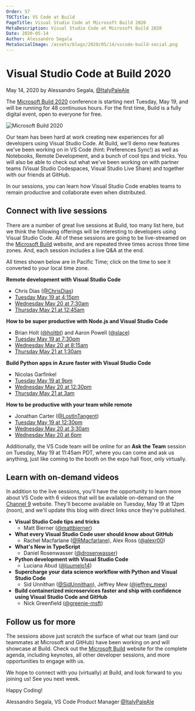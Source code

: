 ```yaml
---
Order: 57
TOCTitle: VS Code at Build
PageTitle: Visual Studio Code at Microsoft Build 2020
MetaDescription: Visual Studio Code at Microsoft Build 2020
Date: 2020-05-14
Author: Alessandro Segala
MetaSocialImage: /assets/blogs/2020/05/14/vscode-build-social.png
---
```

# Visual Studio Code at Build 2020

May 14, 2020 by Alessandro Segala, [@ItalyPaleAle](https://twitter.com/ItalyPaleAle)

The [Microsoft Build 2020](https://mybuild.microsoft.com) conference is starting next Tuesday, May 19, and will be running for 48 continuous hours. For the first time, Build is a fully digital event, open to everyone for free.

![Microsoft Build 2020](build-2020.png)

Our team has been hard at work creating new experiences for all developers using Visual Studio Code. At Build, we'll demo new features we've been working on in VS Code (hint: Preferences Sync!) as well as Notebooks, Remote Development, and a bunch of cool tips and tricks. You will also be able to check out what we've been working on with partner teams (Visual Studio Codespaces, Visual Studio Live Share) and together with our friends at GitHub.

In our sessions, you can learn how Visual Studio Code enables teams to remain productive and collaborate even when distributed.

## Connect with live sessions

There are a number of great live sessions at Build, too many list here, but we think the following offerings will be interesting to developers using Visual Studio Code. All of these sessions are going to be live-streamed on the [Microsoft Build](https://mybuild.microsoft.com/) website, and are repeated three times across three time zones. And, each session includes a live Q&A at the end.

All times shown below are in Pacific Time; click on the time to see it converted to your local time zone.

**Remote development with Visual Studio Code**

* Chris Dias ([@ChrisDias](https://twitter.com/ChrisDias))
* [Tuesday May 19 at 4:15pm](https://www.timeanddate.com/worldclock/fixedtime.html?iso=20200519T1615&p1=234)
* [Wednesday May 20 at 7:30am](https://www.timeanddate.com/worldclock/fixedtime.html?iso=20200520T0730&p1=234)
* [Thursday May 21 at 12:45am](https://www.timeanddate.com/worldclock/fixedtime.html?iso=20200521T0045&p1=234)

**How to be super productive with Node.js and Visual Studio Code**

* Brian Holt ([@holtbt](https://twitter.com/holtbt)) and Aaron Powell ([@slace](https://twitter.com/slace))
* [Tuesday May 19 at 7:30pm](https://www.timeanddate.com/worldclock/fixedtime.html?iso=20200519T1930&p1=234)
* [Wednesday May 20 at 8:15am](https://www.timeanddate.com/worldclock/fixedtime.html?iso=20200520T0815&p1=234)
* [Thursday May 21 at 1:30am](https://www.timeanddate.com/worldclock/fixedtime.html?iso=20200521T0130&p1=234)

**Build Python apps in Azure faster with Visual Studio Code**

* Nicolas Garfinkel
* [Tuesday May 19 at 9pm](https://www.timeanddate.com/worldclock/fixedtime.html?iso=20200519T21&p1=234)
* [Wednesday May 20 at 12:30pm](https://www.timeanddate.com/worldclock/fixedtime.html?iso=20200520T1230&p1=234)
* [Thursday May 21 at 3am](https://www.timeanddate.com/worldclock/fixedtime.html?iso=20200521T0300&p1=234)

**How to be productive with your team while remote**

* Jonathan Carter ([@LostInTangent](https://twitter.com/LostInTangent))
* [Tuesday May 19 at 12:30pm](https://www.timeanddate.com/worldclock/fixedtime.html?iso=20200519T1230&p1=234)
* [Wednesday May 20 at 3:30am](https://www.timeanddate.com/worldclock/fixedtime.html?iso=20200520T0330&p1=234)
* [Wednesday May 20 at 6pm](https://www.timeanddate.com/worldclock/fixedtime.html?iso=20200520T18&p1=234)

Additionally, the VS Code team will be online for an **Ask the Team** session on Tuesday, May 19 at 11:45am PDT, where you can come and ask us anything, just like coming to the booth on the expo hall floor, only virtually.

## Learn with on-demand videos

In addition to the live sessions, you'll have the opportunity to learn more about VS Code with 6 videos that will be available on-demand on the [Channel 9](https://channel9.msdn.com/Events/Build/2020) website. They'll become available on Tuesday, May 19 at 12pm (noon), and we'll update this blog with direct links once they're published.

* **Visual Studio Code tips and tricks**
  * Matt Bierner ([@mattbierner](https://twitter.com/mattbierner))
* **What every Visual Studio Code user should know about GitHub**
  * Rachel Macfarlane ([@RMacfarlane](https://github.com/RMacfarlane)), Alex Ross ([@alexr00](https://github.com/alexr00))
* **What's New in TypeScript**
  * Daniel Rosenwasser ([@drosenwasser](https://twitter.com/drosenwasser))
* **Python development with Visual Studio Code**
  * Luciana Abud ([@luumelo14](https://twitter.com/luumelo14))
* **Supercharge your data science workflow with Python and Visual Studio Code**
  * Sid Unnithan ([@SidUnnithan](https://twitter.com/SidUnnithan)), Jeffrey Mew ([@jeffrey_mew](https://twitter.com/jeffrey_mew))
* **Build containerized microservices faster and ship with confidence using Visual Studio Code and GitHub**
  * Nick Greenfield ([@greenie-msft](https://github.com/greenie-msft))

## Follow us for more

The sessions above just scratch the surface of what our team (and our teammates at Microsoft and GitHub) have been working on and will showcase at Build. Check out the [Microsoft Build](https://mybuild.microsoft.com/) website for the complete agenda, including keynotes, all other developer sessions, and more opportunities to engage with us.

We hope to connect with you (virtually) at Build, and look forward to you joining us! See you next week.

Happy Coding!

Alessandro Segala, VS Code Product Manager [@ItalyPaleAle](https://twitter.com/ItalyPaleAle)

